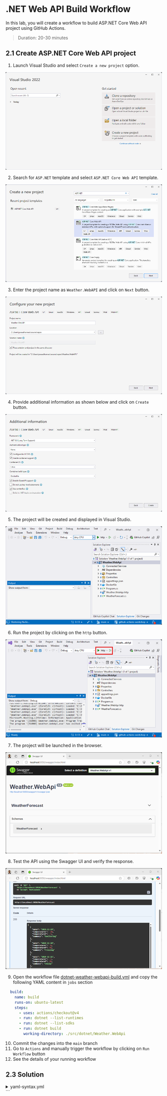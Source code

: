 # .NET Web API Build Workflow

In this lab, you will create a workflow to build ASP.NET Core Web API project using GitHub Actions.

> Duration: 20-30 minutes

## 2.1 Create ASP.NET Core Web API project

1. Launch Visual Studio and select `Create a new project` option.

![Launch Visual Studio](../images/3.1-launch-visual-studio.png)

2. Search for `ASP.NET` template and select `ASP.NET Core Web API` template.

![Select ASP.NET Core Web API](../images/3.2-select-aspnet-core-webapi.png)

3. Enter the project name as `Weather.WebAPI` and click on `Next` button.

![Enter Project Name](../images/3.3-enter-project-name.png)

4. Provide additional information as shown below and click on `Create` button.

![Provide Additional Information](../images/3.4-provide-additional-information.png)

5. The project will be created and displayed in Visual Studio.

![Project Created](../images/3.5-project-created.png)

6. Run the project by clicking on the `http` button.

![Run Project](../images/3.6-run-project.png)

7. The project will be launched in the browser.

![Project Launched](../images/3.7-project-launched.png)

8. Test the API using the Swagger UI and verify the response.

![Test API](../images/3.8-test-api.png)

9. Open the workflow file [dotnet-weather-webapi-build.yml](/.github/workflows/dotnet-weather-webapi-build.yml) and copy the following YAML content in `jobs` section

```YAML
  build:
    name: build
    runs-on: ubuntu-latest
    steps:
      - uses: actions/checkout@v4
      - run: dotnet --list-runtimes
      - run: dotnet --list-sdks
      - run: dotnet build
        working-directory: ./src/dotnet/Weather.WebApi
```

10. Commit the changes into the `main` branch
11. Go to `Actions` and manually trigger the workflow by clicking on `Run Workflow` button
12. See the details of your running workflow

## 2.3 Solution

<details>
  <summary>yaml-syntax.yml</summary>
  
```YAML
name: .NET Weather WebApi Build
on:
  workflow_dispatch:
  push:
    paths:
      - '.github/workflows/dotnet-weather-webapi-build.yml'
      - 'src/dotnet/Weather.WebApi/**'
jobs:
  build:
    name: build
    runs-on: ubuntu-latest
    steps:
      - uses: actions/checkout@v4
      - run: dotnet --list-runtimes
      - run: dotnet --list-sdks
      - run: dotnet build
        working-directory: ./src/dotnet/Weather.WebApi

```

</details>
```
